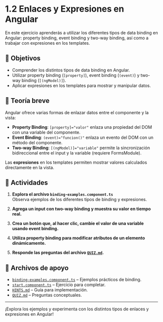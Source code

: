 # 1.2 Enlaces y Expresiones en Angular

En este ejercicio aprenderás a utilizar los diferentes tipos de data binding en Angular: property binding, event binding y two-way binding, así como a trabajar con expresiones en los templates.

## 🎯 Objetivos

- Comprender los distintos tipos de data binding en Angular.
- Utilizar property binding (`[property]`), event binding (`(event)`) y two-way binding (`[(ngModel)]`).
- Aplicar expresiones en los templates para mostrar y manipular datos.

## 📖 Teoría breve

Angular ofrece varias formas de enlazar datos entre el componente y la vista:

- **Property Binding**: `[property]="valor"` enlaza una propiedad del DOM con una variable del componente.
- **Event Binding**: `(event)="funcion()"` enlaza un evento del DOM con un método del componente.
- **Two-way Binding**: `[(ngModel)]="variable"` permite la sincronización bidireccional entre el input y la variable (requiere FormsModule).

Las **expresiones** en los templates permiten mostrar valores calculados directamente en la vista.

## 📝 Actividades

1. **Explora el archivo `binding-examples.component.ts`**  
   Observa ejemplos de los diferentes tipos de binding y expresiones.

2. **Agrega un input con two-way binding y muestra su valor en tiempo real.**

3. **Crea un botón que, al hacer clic, cambie el valor de una variable usando event binding.**

4. **Utiliza property binding para modificar atributos de un elemento dinámicamente.**

5. **Responde las preguntas del archivo [`QUIZ.md`](QUIZ.md).**

## 📂 Archivos de apoyo

- [`binding-examples.component.ts`](binding-examples.component.ts) – Ejemplos prácticos de binding.
- [`start.component.ts`](start.component.ts) – Ejercicio para completar.
- [`HINTS.md`](HINTS.md) – Guía para implementación.
- [`QUIZ.md`](QUIZ.md) – Preguntas conceptuales.

---

¡Explora los ejemplos y experimenta con los distintos tipos de enlaces y expresiones en Angular!
